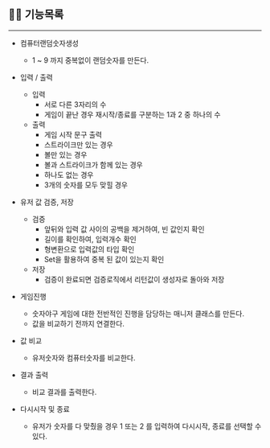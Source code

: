 # 

## 😶‍🌫️ 기능목록

---

- 컴퓨터랜덤숫자생성
  - 1 ~ 9 까지 중복없이 랜덤숫자를 만든다.   


- 입력 / 출력
  - 입력
    - 서로 다른 3자리의 수
    - 게임이 끝난 경우 재시작/종료를 구분하는 1과 2 중 하나의 수
  - 출력
    - 게임 시작 문구 출력
    - 스트라이크만 있는 경우
    - 볼만 있는 경우
    - 볼과 스트라이크가 함께 있는 경우
    - 하나도 없는 경우
    - 3개의 숫자를 모두 맞힐 경우


- 유저 값 검증, 저장
  - 검증
    - 앞뒤와 입력 값 사이의 공백을 제거하여, 빈 값인지 확인
    - 길이를 확인하여, 입력개수 확인
    - 형변환으로 입력값의 타입 확인
    - Set을 활용하여 중복 된 값이 있는지 확인
  - 저장
    - 검증이 완료되면 검증로직에서 리턴값이 생성자로 돌아와 저장


- 게임진행
  - 숫자야구 게임에 대한 전반적인 진행을 담당하는 매니저 클래스를 만든다.
  - 값을 비교하기 전까지 연결한다.


- 값 비교
  - 유저숫자와 컴퓨터숫자를 비교한다.

- 결과 출력
  - 비교 결과를 출력한다.


- 다시시작 및 종료
  - 유저가 숫자를 다 맞췄을 경우 1 또는 2 를 입력하여 다시시작, 종료를 선택할 수 있다.
